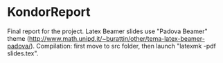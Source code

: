 # KondorReport
Final report for the project.
Latex Beamer slides use "Padova Beamer" theme (http://www.math.unipd.it/~burattin/other/tema-latex-beamer-padova/).
Compilation: first move to src folder, then launch "latexmk -pdf slides.tex".
